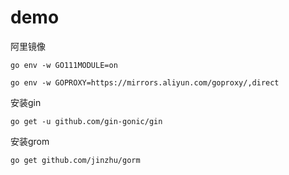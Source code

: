 # demo
阿里镜像

`go env -w GO111MODULE=on`

`go env -w GOPROXY=https://mirrors.aliyun.com/goproxy/,direct`

安装gin

`go get -u github.com/gin-gonic/gin`

安装grom

`go get github.com/jinzhu/gorm`
